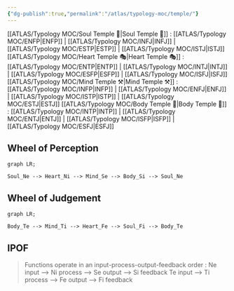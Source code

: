 ```yaml
---
{"dg-publish":true,"permalink":"/atlas/typology-moc/temple/"}
---
```



[[ATLAS/Typology MOC/Soul Temple 👥\|Soul Temple 👥]] : [[ATLAS/Typology MOC/ENFP\|ENFP]] | [[ATLAS/Typology MOC/INFJ\|INFJ]] | [[ATLAS/Typology MOC/ESTP\|ESTP]] | [[ATLAS/Typology MOC/ISTJ\|ISTJ]]
[[ATLAS/Typology MOC/Heart Temple 🎭\|Heart Temple 🎭]] : [[ATLAS/Typology MOC/ENTP\|ENTP]] | [[ATLAS/Typology MOC/INTJ\|INTJ]] | [[ATLAS/Typology MOC/ESFP\|ESFP]] | [[ATLAS/Typology MOC/ISFJ\|ISFJ]]
[[ATLAS/Typology MOC/Mind Temple ⚒️\|Mind Temple ⚒️]] : [[ATLAS/Typology MOC/INFP\|INFP]] | [[ATLAS/Typology MOC/ENFJ\|ENFJ]] | [[ATLAS/Typology MOC/ISTP\|ISTP]] | [[ATLAS/Typology MOC/ESTJ\|ESTJ]]
[[ATLAS/Typology MOC/Body Temple 🌳\|Body Temple 🌳]] : [[ATLAS/Typology MOC/INTP\|INTP]] | [[ATLAS/Typology MOC/ENTJ\|ENTJ]] | [[ATLAS/Typology MOC/ISFP\|ISFP]] | [[ATLAS/Typology MOC/ESFJ\|ESFJ]]

## Wheel of Perception 

```mermaid
graph LR;

Soul_Ne --> Heart_Ni --> Mind_Se --> Body_Si --> Soul_Ne

```

## Wheel of Judgement

```mermaid
graph LR;

Body_Te --> Mind_Ti --> Heart_Fe --> Soul_Fi --> Body_Te

```

## IPOF
> Functions operate in an input-process-output-feedback order : 
> Ne input --> Ni process --> Se output --> Si feedback
> Te input --> Ti process --> Fe output --> Fi feedback